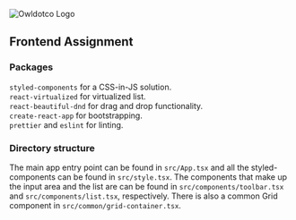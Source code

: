 ![Owldotco Logo](https://media-exp1.licdn.com/dms/image/C560BAQFt4shGwCQIQw/company-logo_200_200/0?e=1609372800&v=beta&t=7yn8roOOfYGByppfED8frv21cVjJuoOn4Mk3YafPiNM)

## Frontend Assignment

### Packages

`styled-components` for a CSS-in-JS solution.<br />
`react-virtualized` for virtualized list.<br />
`react-beautiful-dnd` for drag and drop functionality.<br />
`create-react-app` for bootstrapping.<br />
`prettier` and `eslint` for linting.

### Directory structure

The main app entry point can be found in `src/App.tsx` and all the styled-components can be found in `src/style.tsx`. The components that make up the input area and the list are can be found in `src/components/toolbar.tsx` and `src/components/list.tsx`, respectively. There is also a common Grid component in `src/common/grid-container.tsx`.
